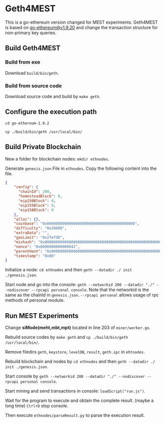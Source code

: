# Geth4MEST
This is a go-ethereum version changed for MEST experiments. Geth4MEST is based on go-ethereum@v1.9.20 and change the transaction structure for non-primary key queries.

## Build Geth4MEST

### Build from exe
Download `build/bin/geth`.

### Build from source code
Download source code and build by `make geth`.

## Configure the execution path
`cd go-ethereum-1.9.2`

`cp ./build/bin/geth /usr/local/bin/`

## Build Private Blockchain
New a folder for blockchain nodes: `mkdir ethnodes`.

Generate `genesis.json` File in `ethnodes`. Copy the following content into the file.

```json:genesis.json
{
    "config": {
      "chainId": 200,
      "homesteadBlock": 0,
      "eip150Block": 0,
      "eip155Block": 0,
      "eip158Block": 0
    },
    "alloc": {},
    "coinbase": "0x0000000000000000000000000000000000000000",
    "difficulty": "0x20000",
    "extraData": "",
    "gasLimit": "0x2fefd8",
    "mixhash": "0x0000000000000000000000000000000000000000000000000000000000000000",
    "nonce": "0x0000000000000042",
    "parentHash": "0x0000000000000000000000000000000000000000000000000000000000000000",
    "timestamp": "0x00"
}
```

Initialize a node: `cd ethnodes` and then `geth --datadir ./ init ./genesis.json`.

Start node and go into the console: `geth --networkid 200 --datadir "./" --nodiscover --rpcapi personal console`. Note that the networkid is the same as the chainId in `genesis.json`. `--rpcapi personal` allows usage of rpc methods of personal module.

## Run MEST Experiments
Change **siMode(meht,mbt,mpt)** located in line 203 of `miner/worker.go`.

Rebuild source codes by `make geth` and `cp ./build/bin/geth /usr/local/bin/`.

Remove filedirs `geth`, `keystore`, `levelDB`, `result`, `geth.ipc` in `ehtnodes`.

Rebuild blockchain and nodes by `cd ethnodes` and then `geth --datadir ./ init ./genesis.json`.

Start console by `geth --networkid 200 --datadir "./" --nodiscover --rpcapi personal console`.

Start mining and send transactions in console: `loadScript("run.js")`.

Wait for the program to execute and obtain the complete result. (maybe a long time) `Ctrl+D` stop console.

Then execute `ethnodes/parseResult.py` to parse the execution result.
